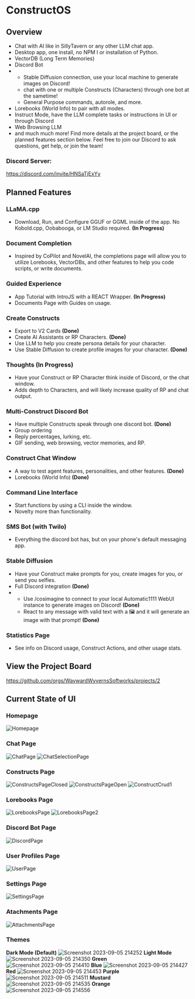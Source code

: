 # ConstructOS
## Overview
- Chat with AI like in SillyTavern or any other LLM chat app.
- Desktop app, one install, no NPM I or installation of Python.
- VectorDB (Long Term Memories)
- Discord Bot
- - Stable Diffusion connection, use your local machine to generate images on Discord!
  - chat with one or multiple Constructs (Characters) through one bot at the sametime!
  - General Purpose commands, autorole, and more.
- Lorebooks (World Info) to pair with all modes.
- Instruct Mode, have the LLM complete tasks or instructions in UI or through Discord
- Web Browsing LLM
- and much much more! Find more details at the project board, or the planned features section below. Feel free to join our Discord to ask questions, get help, or join the team!
### Discord Server:
https://discord.com/invite/HNSaTjExYy
## Planned Features
### LLaMA.cpp
- Download, Run, and Configure GGUF or GGML inside of the app. No Kobold.cpp, Oobabooga, or LM Studio required. **(In Progress)**
### Document Completion
- Inspired by CoPilot and NovelAI, the completions page will allow you to utilize Lorebooks, VectorDBs, and other features to help you code scripts, or write documents.
### Guided Experience
- App Tutorial with IntroJS with a REACT Wrapper. **(In Progress)**
- Documents Page with Guides on usage.
### Create Constructs
- Export to V2 Cards **(Done)**
- Create AI Assistants or RP Characters. **(Done)**
- Use LLM to help you create persona details for your character.
- Use Stable Diffusion to create profile images for your character. **(Done)**
### Thoughts **(In Progress)**
- Have your Construct or RP Character think inside of Discord, or the chat window.
- Adds depth to Characters, and will likely increase quality of RP and chat output.
### Multi-Construct Discord Bot
- Have multiple Constructs speak through one discord bot. **(Done)**
- Group ordering
- Reply percentages, lurking, etc.
- GIF sending, web browsing, vector memories, and RP.
### Construct Chat Window
- A way to test agent features, personalities, and other features. **(Done)**
- Lorebooks (World Info) **(Done)**
### Command Line Interface
- Start functions by using a CLI inside the window.
- Novelty more than functionality.
### SMS Bot (with Twilo)
- Everything the discord bot has, but on your phone's default messaging app.
### Stable Diffusion
- Have your Construct make prompts for you, create images for you, or send you selfies.
- Full Discord integration **(Done)**
- - Use /cosimagine to connect to your local Automatic1111 WebUI instance to generate images on Discord! **(Done)**
  - React to any message with valid text with a 🖼️ and it will generate an image with that prompt! **(Done)**
### Statistics Page
- See info on Discord usage, Construct Actions, and other usage stats.
## View the Project Board
https://github.com/orgs/WaywardWyvernsSoftworks/projects/2
## Current State of UI
### Homepage
![Homepage](https://github.com/WaywardWyvernsSoftworks/ConstructOS/assets/26259870/2d0d7937-8f74-4dfc-a085-269e53e6da24)
### Chat Page
![ChatPage](https://github.com/WaywardWyvernsSoftworks/ConstructOS/assets/26259870/82f48905-0693-496a-bd74-4af142a035d0)
![ChatSelectionPage](https://github.com/WaywardWyvernsSoftworks/ConstructOS/assets/26259870/74b17b81-e2ce-4cae-824b-b3df4a4a100f)
### Constructs Page
![ConstructsPageClosed](https://github.com/WaywardWyvernsSoftworks/ConstructOS/assets/26259870/6827b388-e248-4d7c-b295-d28d6cb2335b)
![ConstructsPageOpen](https://github.com/WaywardWyvernsSoftworks/ConstructOS/assets/26259870/ceab6a40-3efd-4629-9476-b1f68d399358)
![ConstructCrud1](https://github.com/WaywardWyvernsSoftworks/ConstructOS/assets/26259870/fbde6465-84fa-4033-a175-dc9d0319fdc4)
### Lorebooks Page
![LorebooksPage](https://github.com/WaywardWyvernsSoftworks/ConstructOS/assets/26259870/0a0c87b3-7921-4135-a069-56ea691eabc4)
![LorebooksPage2](https://github.com/WaywardWyvernsSoftworks/ConstructOS/assets/26259870/04f1cf3a-8da7-4c68-b922-07f486e17a29)
### Discord Bot Page
![DiscordPage](https://github.com/WaywardWyvernsSoftworks/ConstructOS/assets/26259870/58f550c0-ff68-4baa-877a-d1cfce367cea)
### User Profiles Page
![UserPage](https://github.com/WaywardWyvernsSoftworks/ConstructOS/assets/26259870/d16c058a-0f77-4311-8582-77db16dfe034)
### Settings Page
![SettingsPage](https://github.com/WaywardWyvernsSoftworks/ConstructOS/assets/26259870/acddb68a-18db-477b-8e25-09d0864cda10)
### Atachments Page
![AttachmentsPage](https://github.com/WaywardWyvernsSoftworks/ConstructOS/assets/26259870/aba101df-86f3-4b79-a80d-dd059c70bb6b)
### Themes
**Dark Mode (Default)**
![Screenshot 2023-09-05 214252](https://github.com/WaywardWyvernsSoftworks/ConstructOS/assets/26259870/9e6c2b91-133c-46b3-9d9f-9c1788199c6e)
**Light Mode**
![Screenshot 2023-09-05 214350](https://github.com/WaywardWyvernsSoftworks/ConstructOS/assets/26259870/e6e30b34-bf44-44ad-893d-41c2e777bfb3)
**Green**
![Screenshot 2023-09-05 214410](https://github.com/WaywardWyvernsSoftworks/ConstructOS/assets/26259870/61182e3c-0a61-4d32-b3c5-0ef081ccab27)
**Blue**
![Screenshot 2023-09-05 214427](https://github.com/WaywardWyvernsSoftworks/ConstructOS/assets/26259870/56f9e563-774f-4afd-903f-be65c7a4465f)
**Red**
![Screenshot 2023-09-05 214453](https://github.com/WaywardWyvernsSoftworks/ConstructOS/assets/26259870/aa2ec91f-7ae6-4833-99eb-528b3d492f89)
**Purple**
![Screenshot 2023-09-05 214511](https://github.com/WaywardWyvernsSoftworks/ConstructOS/assets/26259870/39e5c357-f5f4-419b-ae26-ee0096747c08)
**Mustard**
![Screenshot 2023-09-05 214535](https://github.com/WaywardWyvernsSoftworks/ConstructOS/assets/26259870/06e61cdf-75b8-426e-bc69-bafc12f5ce50)
**Orange**
![Screenshot 2023-09-05 214556](https://github.com/WaywardWyvernsSoftworks/ConstructOS/assets/26259870/72392e09-4171-46d9-8084-f4b377519586)
